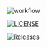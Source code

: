 ![workflow](https://github.com/Kaung-K-H/hontestrepo/actions/workflows/main.yml/badge.svg)

[![LICENSE](https://img.shields.io/github/license/Kaung-K-H/sem.svg?style=flat-square)](https://github.com/Kaung-K-H/sem/blob/master/LICENSE)

[![Releases](https://img.shields.io/github/release/Kaung-K-H/sem/all.svg?style=flat-square)](https://github.com/Kaung-K-H/sem/releases)
